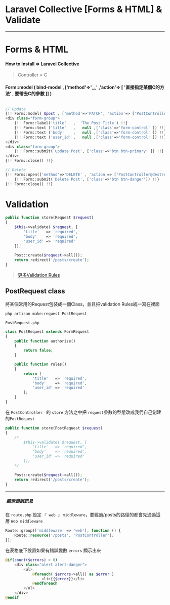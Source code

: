 # Laravel Collective [Forms & HTML] & Validate

-----
# Forms & HTML

#### How to Install  =>  [Laravel Collective](https://laravelcollective.com/docs/master/html)


> Controller = C


#### Form::model ( bind-model , ['method'=>'__' ,'action'=> [ '直接指定某個C的方法' , 要帶去C的參數 ]] )


```php

// Update
{!! Form::model( $post , ['method'=>'PATCH', 'action'=> ['PostController@update', $post->id ]]) !!}
<div class="form-group">
	{!! Form::label('title'   ,  'The Post Title') !!}
	{!! Form::text ('title'   ,   null ,['class'=>'form-control' ]) !!}
	{!! Form::text ('body'    ,   null ,['class'=>'form-control' ]) !!}
	{!! Form::text ('user_id' ,   null ,['class'=>'form-control' ]) !!}
</div>
<div class="form-group">
	{!! Form::submit('Update Post', ['class'=>'btn btn-primary' ]) !!}
</div>
{!! Form::close() !!}

// Delete
{!! Form::open(['method'=>'DELETE' , 'action'=> ['PostController@destroy', $post->id ]]) !!}
	{!! Form::submit('Delete Post', ['class'=>'btn btn-danger']) !!}
{!! Form::close() !!}

```

# Validation

```php
public function store(Request $request)
{
	$this->validate( $request, [
		'title'   => 'required',
		'body'    => 'required',
		'user_id' => 'required'
	]);
	
	Post::create($request->all());
	return redirect('/posts/create');
}
```

> [更多Validation Rules](https://laravel.com/docs/5.2/validation#available-validation-rules)

## PostRequest class

將某個常用的Request包裝成一個Class，並且把validation Rules統一寫在裡面

```php
php artisan make:request PostRequest
```

`PostRequest.php`

```php
class PostRequest extends FormRequest
{
    public function authorize()
    {
        return false;
    }

    public function rules()
    {
        return [
	        'title'   => 'required',
	        'body'    => 'required',
	        'user_id' => 'required'
        ];
    }
}
```

在 `PostController ` 的 `store` 方法之中把 `request`參數的型態改成我們自己創建的`PostRequest`

```php
public function store(PostRequest $request)
{
	/*
		$this->validate( $request, [
			'title'   => 'required',
			'body'    => 'required',
			'user_id' => 'required'
		]);
	*/

	Post::create($request->all());
	return redirect('/posts/create');
}
```
- - -

#####  顯示錯誤訊息

在 `route.php` 設定 `『 web 』` `middleware`，要經過/posts的路徑的都會先通過這層 `Web middleware`

```php
Route::group(['middleware' => 'web'], function () {
	Route::resource('/posts', 'PostController');
});
```

在表格底下設置如果有錯誤變數 `errors` 顯示出來

```php
@if(count($errors) > 0)
	<div class="alert alert-danger">
		<ul>
			@foreach( $errors->all() as $error )
				<li>{{$error}}</li>
			@endforeach
		</ul>
	</div>
@endif
```


